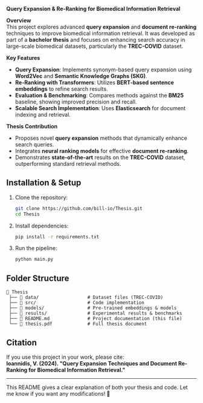 
**Query Expansion & Re-Ranking for Biomedical Information Retrieval**  

**Overview**  
This project explores advanced **query expansion** and **document re-ranking** techniques to improve biomedical information retrieval. 
It was developed as part of a **bachelor thesis** and focuses on enhancing search accuracy in large-scale biomedical datasets, particularly the **TREC-COVID** dataset.  

**Key Features**  
- **Query Expansion**: Implements synonym-based query expansion using **Word2Vec** and **Semantic Knowledge Graphs (SKG)**.  
- **Re-Ranking with Transformers**: Utilizes **BERT-based sentence embeddings** to refine search results.  
- **Evaluation & Benchmarking**: Compares methods against the **BM25** baseline, showing improved precision and recall.  
- **Scalable Search Implementation**: Uses **Elasticsearch** for document indexing and retrieval.  

**Thesis Contribution**  
- Proposes novel **query expansion** methods that dynamically enhance search queries.  
- Integrates **neural ranking models** for effective **document re-ranking**.  
- Demonstrates **state-of-the-art** results on the **TREC-COVID** dataset, outperforming standard retrieval methods.  

## **Installation & Setup**  
1. Clone the repository:  
   ```bash
   git clone https://github.com/bill-io/Thesis.git
   cd Thesis
   ```
2. Install dependencies:  
   ```bash
   pip install -r requirements.txt
   ```
3. Run the pipeline:  
   ```bash
   python main.py
   ```

## **Folder Structure**  
```
📂 Thesis
 ├── 📜 data/                  # Dataset files (TREC-COVID)
 ├── 📜 src/                   # Code implementation
 ├── 📜 models/                # Pre-trained embeddings & models
 ├── 📜 results/               # Experimental results & benchmarks
 ├── 📜 README.md              # Project documentation (this file)
 └── 📜 thesis.pdf             # Full thesis document
```

## **Citation**  
If you use this project in your work, please cite:  
**Ioannidis, V. (2024). "Query Expansion Techniques and Document Re-Ranking for Biomedical Information Retrieval."**  

---

This README gives a clear explanation of both your thesis and code. Let me know if you want any modifications! 🚀
